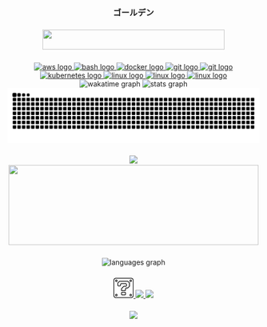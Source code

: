 <div align="center">
  <h3>ゴールデン</h3>
</div>

###
<div align="center">
  <img height="40" width="364" src="https://raw.githubusercontent.com/dourado/dourado/main/src/hello-friend.gif"/>
</div>

###
<div align="center">
  <a href="https://aws.amazon.com" target="__blank">
    <img src="https://cdn.iconscout.com/icon/free/png-512/aws-1869025-1583149.png" height="40" width="40" alt="aws logo"/>
  </a>
  <a href="https://www.gnu.org/software/bash" target="__blank">
    <img src="https://cdn.jsdelivr.net/gh/devicons/devicon/icons/bash/bash-original.svg" height="40" width="52" alt="bash logo"/>
  <a>  
  <a href="https://www.docker.com" target="__blank">
    <img src="https://cdn.jsdelivr.net/gh/devicons/devicon/icons/docker/docker-original.svg" height="40" width="52" alt="docker logo"/>
  </a>
  <a href="https://git-scm.com" target="__blank">
    <img src="https://cdn.jsdelivr.net/gh/devicons/devicon/icons/git/git-original.svg" height="40" width="52" alt="git logo"/>
  </a>
  <a href="https://grafana.com" target="__blank">
    <img src="https://cdn.jsdelivr.net/gh/devicons/devicon/icons/grafana/grafana-original.svg" height="40" width="52" alt="git logo"/>
  </a>
  <a href="https://kubernetes.io" target="__blank">
    <img src="https://cdn.jsdelivr.net/gh/devicons/devicon/icons/kubernetes/kubernetes-plain.svg" height="40" width="52" alt="kubernetes logo"/>
  </a>
  <a href="https://www.linux.org" target="__blank">
    <img src="https://cdn.jsdelivr.net/gh/devicons/devicon/icons/linux/linux-original.svg" height="40" width="52" alt="linux logo"/>
  </a>
  <a href="https://docs.python.org/3" target="__blank">
    <img src="https://cdn.jsdelivr.net/gh/devicons/devicon/icons/python/python-original.svg" height="40" width="52" alt="linux logo"/>
  </a>
  <a href="https://www.terraform.io" target="__blank">
    <img src="https://cdn.jsdelivr.net/gh/devicons/devicon/icons/terraform/terraform-original.svg" height="40" width="52" alt="linux logo"/>
  </a>
</div>

<div align="center">
  <img src="https://github-readme-stats-dourado.vercel.app/api/wakatime?username=dourado&layout=compact&theme=transparent&hide_title=true&hide_border=true&langs_count=10&range=all_time" height="150" alt="wakatime graph"/>
  <img src="https://github-readme-stats-dourado.vercel.app/api?username=dourado&hide_title=true&hide_rank=false&show_icons=true&include_all_commits=true&count_private=true&disable_animations=false&theme=transparent&locale=en&hide_border=true&show_icons=true&rank_logo=github" height="150" alt="stats graph"/>
</div>

<picture>
  <source media="(prefers-color-scheme: dark)" srcset="https://raw.githubusercontent.com/dourado/dourado/output/snake-dark.svg">
  <source media="(prefers-color-scheme: light)" srcset="https://raw.githubusercontent.com/dourado/dourado/output/snake.svg">
  <img alt="github contribution grid snake animation" src="https://raw.githubusercontent.com/dourado/dourado/output/snake.svg">
</picture>

###
<div align="center">
  <img height="170" src="https://tenor.com/view/quero-cafe-interview-gif-6252342.gif"/>
  <a href="https://open.spotify.com/user/12152431662?si=0ccf86137e4f4b6d" target="__blank">
    <img height="160" width="500" valign="center" src="https://dourado-spotify-github-profile.vercel.app/api/view?uid=12152431662&cover_image=true&theme=novatorem&show_offline=false&background_color=121212&interchange=false&bar_color=53b14f&bar_color_cover=false"/>
  </a>
</div>

###
<div align="center">
  <img src="https://github-readme-stats-dourado.vercel.app/api/top-langs?username=dourado&locale=en&hide_title=true&layout=compact&card_width=320&langs_count=10&theme=transparent&hide_border=true&include_all_commits=true&count_private=true&hide=java" height="150" alt="languages graph"/>
</div>

###
<div align="center">
  <a href="https://golden-today.vercel.app" target="__blank">
    <img height="40" src="https://raw.githubusercontent.com/dourado/dourado/main/src/today.png">
  </a>
  <a href="https://stackoverflow.com/users/15846522/dourado" target="__blank">
    <img height="40" src="https://www.vectorlogo.zone/logos/stackoverflow/stackoverflow-tile.svg"/>
  </a>
  <a href="https://www.credly.com/badges/c89bf43a-721b-477e-98cc-40454e5aad71/embedded" target="__blank">
    <img height="40" src="https://images.credly.com/images/0e284c3f-5164-4b21-8660-0d84737941bc/image.png"/>
  </a>
</div>

###
<div align="center">
  <img src="https://visitor-badge.laobi.icu/badge?page_id=dourado.dourado&format=true"/>
</div>

###
